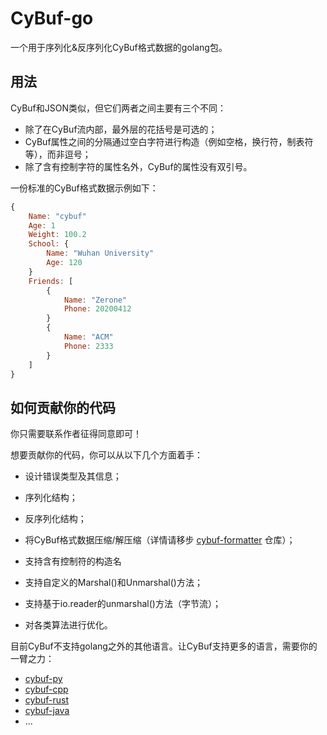 # CyBuf-go
一个用于序列化&反序列化CyBuf格式数据的golang包。

## 用法
CyBuf和JSON类似，但它们两者之间主要有三个不同：

- 除了在CyBuf流内部，最外层的花括号是可选的；
- CyBuf属性之间的分隔通过空白字符进行构造（例如空格，换行符，制表符等），而非逗号；
- 除了含有控制字符的属性名外，CyBuf的属性没有双引号。

一份标准的CyBuf格式数据示例如下：
```javascript
{
	Name: "cybuf"
	Age: 1
	Weight: 100.2
	School: {
		Name: "Wuhan University"
		Age: 120
	}
	Friends: [
		{
			Name: "Zerone"
			Phone: 20200412
		}
		{
			Name: "ACM"
			Phone: 2333
		}
	]
}
```

## 如何贡献你的代码
你只需要联系作者征得同意即可！

想要贡献你的代码，你可以从以下几个方面着手：

- 设计错误类型及其信息；

- 序列化结构；

- 反序列化结构；

- 将CyBuf格式数据压缩/解压缩（详情请移步 [cybuf-formatter](https://github.com/yah01/cybuf-formatter) 仓库）；

- 支持含有控制符的构造名

- 支持自定义的Marshal()和Unmarshal()方法；

- 支持基于io.reader的unmarshal()方法（字节流）；

- 对各类算法进行优化。

  

目前CyBuf不支持golang之外的其他语言。让CyBuf支持更多的语言，需要你的一臂之力：
- [cybuf-py](https://github.com/yah01/cybuf-py)
- [cybuf-cpp](https://github.com/yah01/cybuf-cpp)
- [cybuf-rust](https://github.com/yah01/cybuf-rust)
- [cybuf-java](https://github.com/yah01/cybuf-java/blob/master/Cybuf.java)
- ...
